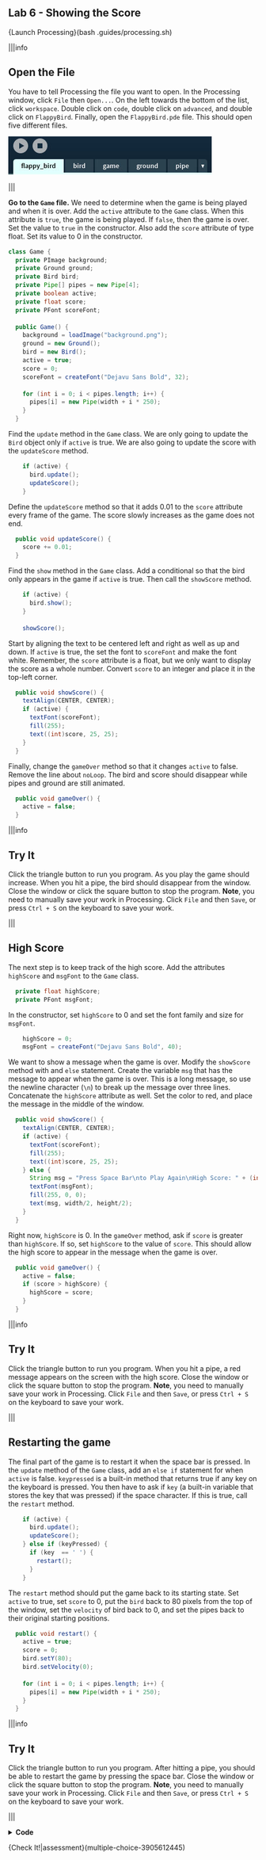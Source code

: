 ## Lab 6 - Showing the Score

{Launch Processing}(bash .guides/processing.sh)

|||info
## Open the File
You have to tell Processing the file you want to open. In the Processing window, click `File` then `Open...`. On the left towards the bottom of the list, click `workspace`. Double click on `code`, double click on `advanced`, and double click on `FlappyBird`. Finally, open the `FlappyBird.pde` file. This should open five different files.

![Processing IDE with all of the game files open in separate tabs](.guides/img/advanced/files.png)

|||

**Go to the `Game` file.** We need to determine when the game is being played and when it is over. Add the `active` attribute to the `Game` class. When this attribute is `true`, the game is being played. If `false`, then the game is over. Set the value to `true` in the constructor. Also add the `score` attribute of type float. Set its value to 0 in the constructor.

```java
class Game {
  private PImage background;
  private Ground ground;
  private Bird bird;
  private Pipe[] pipes = new Pipe[4];
  private boolean active;
  private float score;
  private PFont scoreFont;

  public Game() {
    background = loadImage("background.png");
    ground = new Ground();
    bird = new Bird();
    active = true;
    score = 0;
    scoreFont = createFont("Dejavu Sans Bold", 32);
    
    for (int i = 0; i < pipes.length; i++) {
      pipes[i] = new Pipe(width + i * 250);
    }
  }
```

Find the `update` method in the `Game` class. We are only going to update the `Bird` object only if `active` is true. We are also going to update the score with the `updateScore` method.

```java
    if (active) {
      bird.update();
      updateScore();
    }
```

Define the `updateScore` method so that it adds 0.01 to the `score` attribute every frame of the game. The score slowly increases as the game does not end.

```java
  public void updateScore() {
    score += 0.01;
  }
```

Find the `show` method in the `Game` class. Add a conditional so that the bird only appears in the game if `active` is true. Then call the `showScore` method.

```java
    if (active) {
      bird.show();
    }

    showScore();
```

Start by aligning the text to be centered left and right as well as up and down. If `active` is true, the set the font to `scoreFont` and make the font white. Remember, the `score` attribute is a float, but we only want to display the score as a whole number. Convert `score` to an integer and place it in the top-left corner.

```java
  public void showScore() {
    textAlign(CENTER, CENTER);
    if (active) {
      textFont(scoreFont);
      fill(255);
      text((int)score, 25, 25);
    } 
  }
```

Finally, change the `gameOver` method so that it changes `active` to false. Remove the line about `noLoop`. The bird and score should disappear while pipes and ground are still animated.

```java
  public void gameOver() {
    active = false;
  }
```

|||info
## Try It
Click the triangle button to run you program. As you play the game should increase. When you hit a pipe, the bird should disappear from the window. Close the window or click the square button to stop the program. **Note**, you need to manually save your work in Processing. Click `File` and then `Save`, or press `Ctrl + S` on the keyboard to save your work.

|||

## High Score

The next step is to keep track of the high score. Add the attributes `highScore` and `msgFont` to the `Game` class.

```java
  private float highScore;
  private PFont msgFont;
```

In the constructor, set `highScore` to 0 and set the font family and size for `msgFont`.

```java
    highScore = 0;
    msgFont = createFont("Dejavu Sans Bold", 40);
```

We want to show a message when the game is over. Modify the `showScore` method with and `else` statement. Create the variable `msg` that has the message to appear when the game is over. This is a long message, so use the newline character (`\n`) to break up the message over three lines. Concatenate the `highScore` attribute as well. Set the color to red, and place the message in the middle of the window.

```java
  public void showScore() {
    textAlign(CENTER, CENTER);
    if (active) {
      textFont(scoreFont);
      fill(255);
      text((int)score, 25, 25);
    } else {
      String msg = "Press Space Bar\nto Play Again\nHigh Score: " + (int)highScore;
      textFont(msgFont);
      fill(255, 0, 0);
      text(msg, width/2, height/2);
    }
  }
```

Right now, `highScore` is 0. In the `gameOver` method, ask if `score` is greater than `highScore`. If so, set `highScore` to the value of `score`. This should allow the high score to appear in the message when the game is over.

```java
  public void gameOver() {
    active = false;
    if (score > highScore) {
      highScore = score;
    }
  }
```

|||info
## Try It
Click the triangle button to run you program. When you hit a pipe, a red message appears on the screen with the high score. Close the window or click the square button to stop the program. **Note**, you need to manually save your work in Processing. Click `File` and then `Save`, or press `Ctrl + S` on the keyboard to save your work.

|||

## Restarting the game

The final part of the game is to restart it when the space bar is pressed. In the `update` method of the `Game` class, add an `else if` statement for when `active` is false. `keypressed` is a built-in method that returns true if any key on the keyboard is pressed. You then have to ask if `key` (a built-in variable that stores the key that was pressed) if the space character. If this is true, call the `restart` method.

```java
    if (active) {
      bird.update();
      updateScore();
    } else if (keyPressed) {
      if (key  == ' ') {
        restart();
      }
    }
```

The `restart` method should put the game back to its starting state. Set `active` to true, set `score` to 0, put the `bird` back to 80 pixels from the top of the window, set the `velocity` of bird back to 0, and set the pipes back to their original starting positions.

```java
  public void restart() {
    active = true;
    score = 0;
    bird.setY(80);
    bird.setVelocity(0);

    for (int i = 0; i < pipes.length; i++) {
      pipes[i] = new Pipe(width + i * 250);
    }
  }
```

|||info
## Try It
Click the triangle button to run you program. After hitting a pipe, you should be able to restart the game by pressing the space bar. Close the window or click the square button to stop the program. **Note**, you need to manually save your work in Processing. Click `File` and then `Save`, or press `Ctrl + S` on the keyboard to save your work.

|||

<details>
  <summary><Strong>Code</Strong></summary>
  Your code should look like this:
  
  ### `FlappyBird` File
  
  ```java
  Game game;

  void setup() {
    size(400, 719);
    game = new Game();
  }

  void draw() {
    background(game.getBackground());
    game.show();
    game.update();
  }

  void mouseClicked() {
    game.bird.flap();
  }
  ```
  
  ### `Game` File
  
  ```java
  class Game {
    private PImage background;
    private Ground ground;
    private Bird bird;
    private Pipe[] pipes = new Pipe[4];
    private boolean active;
    private float score;
    private PFont scoreFont;
    private float highScore;
    private PFont msgFont;

    public Game() {
      background = loadImage("background.png");
      ground = new Ground();
      bird = new Bird();
      active = true;
      score = 0;
      scoreFont = createFont("Dejavu Sans Bold", 32);
      highScore = 0;
      msgFont = createFont("Dejavu Sans Bold", 40);

      for (int i = 0; i < pipes.length; i++) {
        pipes[i] = new Pipe(width + i * 250);
      }
    }

    public PImage getBackground() {
      return background;
    }

    public void show() {
      for (Pipe p : pipes) {
        p.show();
      }
      ground.show();
      if (active) {
        bird.show();
      }
      showScore();
    }

    public void update() {
      ground.update();
      if (active) {
        bird.update();
        updateScore();
      } else if (keyPressed) {
        if (key  == ' ') {
          restart();
        }
      }

      for (Pipe pipe : pipes) {
        pipe.update();
        if (pipe.touching(bird)) {
          gameOver();
        }
      }
    }

    public void gameOver() {
      active = false;
      if (score > highScore) {
        highScore = score;
      }
    }

    public void updateScore() {
      score += 0.01;
    }

    public void showScore() {
      textAlign(CENTER, CENTER);
      if (active) {
        textFont(scoreFont);
        fill(255);
        text((int)score, 25, 25);
      } else {
        String msg = "Press Space Bar\nto Play Again\nHigh Score: " + (int)highScore;
        textFont(msgFont);
        fill(255, 0, 0);
        text(msg, width/2, height/2);
      }
    }

    public void restart() {
      active = true;
      score = 0;
      bird.setY(80);
      bird.setVelocity(0);

      for (int i = 0; i < pipes.length; i++) {
        pipes[i] = new Pipe(width + i * 250);
      }
    }
  }
  ```
  
  ### `Ground` File
  
  ```java
  class Ground {
    private PImage ground;
    private int x;

    public Ground() {
      ground = loadImage("ground.png");
      x = 0;
    }

    public void show() {
      image(ground, x, 650);
      image(ground, x + 470, 650);
    }

    public void update() {
      x -= 1;
      if (x <= -470) {
        x = 0;
      }
    }
  }
  ```
  
  ### `Bird` File
  
  ```java
  class Bird {
    private PImage bird;
    private float x;
    private float y;
    private float gravity;
    private float velocity;

    public Bird() {
      bird = loadImage("bird.png");
      x = 70;
      y = 80;
      gravity = 0.1;
      velocity = 0;
    }

    public float getX() {
      return x;
    }

    public float getY() {
      return y;
    }

    public void setY(float newY) {
      y = newY;
    }
  
    public void setVelocity(float newVelocity) {
      velocity = newVelocity;
    }

    public void show() {
      image(bird, x, y);
    }

    public void update() {
      velocity += gravity;
      y += velocity;
      y = constrain(y, 0, 612);
    }

    public void flap() {
      velocity = 0;
      velocity -= 2.5;
    }
  }
  ```
  
  ### `Pipe` File
  
  ```java
  class Pipe {
    private int x;
    private int y;
    private PImage top;
    private PImage bottom;
    private float speed;
    private int[] heights = new int[3];

    public Pipe(int xPos) {
      heights = new int[]{295, 425, 562};
      x = xPos;
      y = heights[(int)random(heights.length)];
      speed = 2.0;
      top = loadImage("topPipe.png");
      bottom = loadImage("bottomPipe.png");
    }

    public void show() {
      image(top, x, y - 635);
      image(bottom, x, y);
    }

    public void update() {
      x -= speed;
      if (x < -80) {
        startOver();
      }
    }

    private void startOver() {
      x = 910;
      y = heights[(int)random(heights.length)];
    }

    public boolean touching(Bird bird) {
      if (bird.getX() + 51 > x && bird.getX() < x + 80) {
        if (!(bird.getY() + 38 < y && bird.getY() > y - 224)) {
          return true;
        } 
      }
      return false;
    }
  }
  ```
  
</details>
  
{Check It!|assessment}(multiple-choice-3905612445)
